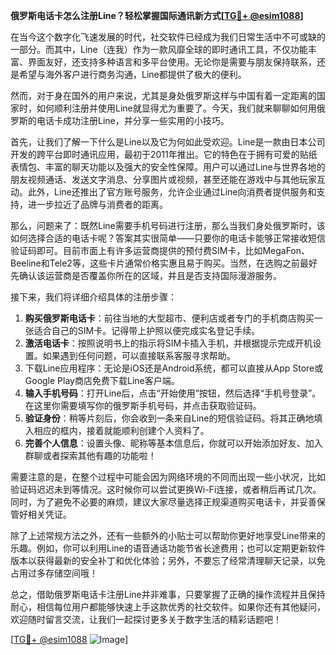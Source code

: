 **俄罗斯电话卡怎么注册Line？轻松掌握国际通讯新方式[[TG💪+ @esim1088](https://t.me/s/esim1088)]**

在当今这个数字化飞速发展的时代，社交软件已经成为我们日常生活中不可或缺的一部分。而其中，Line（连我）作为一款风靡全球的即时通讯工具，不仅功能丰富、界面友好，还支持多种语言和多平台使用。无论你是需要与朋友保持联系，还是希望与海外客户进行商务沟通，Line都提供了极大的便利。

然而，对于身在国外的用户来说，尤其是身处俄罗斯这样与中国有着一定距离的国家时，如何顺利注册并使用Line就显得尤为重要了。今天，我们就来聊聊如何用俄罗斯的电话卡成功注册Line，并分享一些实用的小技巧。

首先，让我们了解一下什么是Line以及它为何如此受欢迎。Line是一款由日本公司开发的跨平台即时通讯应用，最初于2011年推出。它的特色在于拥有可爱的贴纸表情包、丰富的聊天功能以及强大的安全性保障。用户可以通过Line与世界各地的朋友视频通话、发送文字消息、分享图片或视频，甚至还能在游戏中与其他玩家互动。此外，Line还推出了官方账号服务，允许企业通过Line向消费者提供服务和支持，进一步拉近了品牌与消费者的距离。

那么，问题来了：既然Line需要手机号码进行注册，那么当我们身处俄罗斯时，该如何选择合适的电话卡呢？答案其实很简单——只要你的电话卡能够正常接收短信验证码即可。目前市面上有许多运营商提供的预付费SIM卡，比如MegaFon、Beeline和Tele2等，这些卡片通常价格实惠且易于购买。当然，在选购之前最好先确认该运营商是否覆盖你所在的区域，并且是否支持国际漫游服务。

接下来，我们将详细介绍具体的注册步骤：

1. **购买俄罗斯电话卡**：前往当地的大型超市、便利店或者专门的手机商店购买一张适合自己的SIM卡。记得带上护照以便完成实名登记手续。
2. **激活电话卡**：按照说明书上的指示将SIM卡插入手机，并根据提示完成开机设置。如果遇到任何问题，可以直接联系客服寻求帮助。
3. 下载Line应用程序：无论是iOS还是Android系统，都可以直接从App Store或Google Play商店免费下载Line客户端。
4. **输入手机号码**：打开Line后，点击“开始使用”按钮，然后选择“手机号登录”。在这里你需要填写你的俄罗斯手机号码，并点击获取验证码。
5. **验证身份**：稍等片刻后，你会收到一条来自Line的短信验证码。将其正确地填入相应的框内，接着就能顺利创建个人资料了。
6. **完善个人信息**：设置头像、昵称等基本信息后，你就可以开始添加好友、加入群聊或者探索其他有趣的功能啦！

需要注意的是，在整个过程中可能会因为网络环境的不同而出现一些小状况，比如验证码迟迟未到等情况。这时候你可以尝试更换Wi-Fi连接，或者稍后再试几次。同时，为了避免不必要的麻烦，建议大家尽量选择正规渠道购买电话卡，并妥善保管好相关凭证。

除了上述常规方法之外，还有一些额外的小贴士可以帮助你更好地享受Line带来的乐趣。例如，你可以利用Line的语音通话功能节省长途费用；也可以定期更新软件版本以获得最新的安全补丁和优化体验；另外，不要忘了经常清理聊天记录，以免占用过多存储空间哦！

总之，借助俄罗斯电话卡注册Line并非难事，只要掌握了正确的操作流程并且保持耐心，相信每位用户都能够快速上手这款优秀的社交软件。如果你还有其他疑问，欢迎随时留言交流，让我们一起探讨更多关于数字生活的精彩话题吧！

[[TG💪+ @esim1088](https://t.me/s/esim1088) ![Image](https://i.postimg.cc/4NQfJmqS/Snipaste-2025-05-13-00-14-12.png)]
